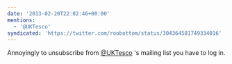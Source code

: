 ```yaml
---
date: '2013-02-20T22:02:46+00:00'
mentions:
  - '@UKTesco'
syndicated: 'https://twitter.com/roobottom/status/304364501749334016'
---
```

Annoyingly to unsubscribe from [@UKTesco](https://twitter.com/@UKTesco) 's mailing list you have to log in.
